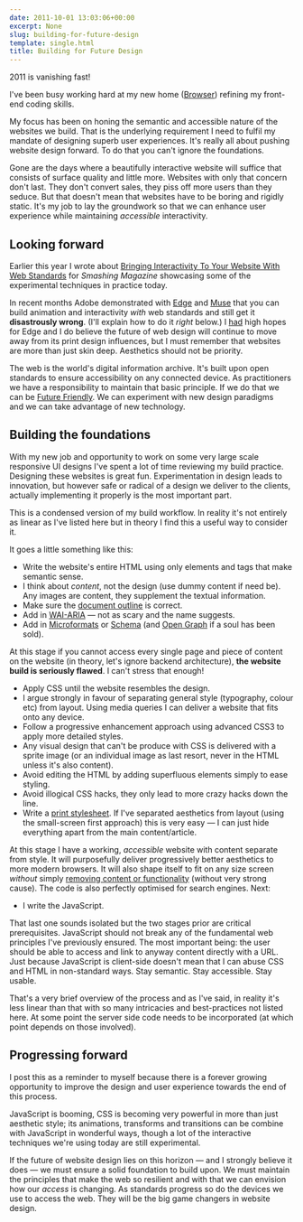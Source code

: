 ```yaml
---
date: 2011-10-01 13:03:06+00:00
excerpt: None
slug: building-for-future-design
template: single.html
title: Building for Future Design
---
```


2011 is vanishing fast!

I've been busy working hard at my new home ([Browser](http://www.browsercreative.com/)) refining my front-end coding skills.

My focus has been on honing the semantic and accessible nature of the websites we build. That is the underlying requirement I need to fulfil my mandate of designing superb user experiences. It's really all about pushing website design forward. To do that you can't ignore the foundations.

Gone are the days where a beautifully interactive website will suffice that consists of surface quality and little more. Websites with only that concern don't last. They don't convert sales, they piss off more users than they seduce. But that doesn't mean that websites have to be boring and rigidly static. It's my job to lay the groundwork so that we can enhance user experience while maintaining _accessible_ interactivity.

## Looking forward

Earlier this year I wrote about [Bringing Interactivity To Your Website With Web Standards](http://coding.smashingmagazine.com/2011/02/03/bringing-interactivity-to-your-website-with-web-standards/) for _Smashing Magazine_ showcasing some of the experimental techniques in practice today.

In recent months Adobe demonstrated with [Edge](http://labs.adobe.com/technologies/edge/) and [Muse](http://muse.adobe.com/) that you can build animation and interactivity _with_ web standards and still get it **disastrously wrong**. (I'll explain how to do it _right_ below.) I [had](/2011/08/01/adobe-edge-preview/) high hopes for Edge and I do believe the future of web design will continue to move away from its print design influences, but I must remember that websites are more than just skin deep. Aesthetics should not be priority.

The web is the world's digital information archive. It's built upon open standards to ensure accessibility on any connected device. As practitioners we have a responsibility to maintain that basic principle. If we do that we can be [Future Friendly](http://futurefriend.ly/). We can experiment with new design paradigms and we can take advantage of new technology.

## Building the foundations

With my new job and opportunity to work on some very large scale responsive UI designs I've spent a lot of time reviewing my build practice. Designing these websites is great fun. Experimentation in design leads to innovation, but however safe or radical of a design we deliver to the clients, actually implementing it properly is the most important part.

This is a condensed version of my build workflow. In reality it's not entirely as linear as I've listed here but in theory I find this a useful way to consider it.

It goes a little something like this:

* Write the website's entire HTML using only elements and tags that make semantic sense.
* I think about _content_, not the design (use dummy content if need be). Any images are content, they supplement the textual information.
* Make sure the [document outline](http://coding.smashingmagazine.com/2011/08/16/html5-and-the-document-outlining-algorithm/) is correct.
* Add in [WAI-ARIA](http://www.w3.org/TR/wai-aria/) — not as scary and the name suggests.
* Add in [Microformats](http://microformats.org/) or [Schema](http://schema.org/) (and [Open Graph](http://developers.facebook.com/docs/opengraph/) if a soul has been sold).

At this stage if you cannot access every single page and piece of content on the website (in theory, let's ignore backend architecture), **the website build is seriously flawed**. I can't stress that enough!

* Apply CSS until the website resembles the design.
* I argue strongly in favour of separating general style (typography, colour etc) from layout. Using media queries I can deliver a website that fits onto any device.
* Follow a progressive enhancement approach using advanced CSS3 to apply more detailed styles.
* Any visual design that can't be produce with CSS is delivered with a sprite image (or an individual image as last resort, never in the HTML unless it's also content).
* Avoid editing the HTML by adding superfluous elements simply to ease styling.
* Avoid illogical CSS hacks, they only lead to more crazy hacks down the line.
* Write a [print stylesheet](http://printstylesheet.dbushell.com/). If I've separated aesthetics from layout (using the small-screen first approach) this is very easy — I can just hide everything apart from the main content/article.

At this stage I have a working, _accessible_ website with content separate from style. It will purposefully deliver progressively better aesthetics to more modern browsers. It will also shape itself to fit on any size screen _without_ simply [removing content or functionality](/2011/09/14/what-is-mobile/) (without very strong cause). The code is also perfectly optimised for search engines. Next:

* I write the JavaScript.

That last one sounds isolated but the two stages prior are critical prerequisites. JavaScript should not break any of the fundamental web principles I've previously ensured. The most important being: the user should be able to access and link to anyway content directly with a URL. Just because JavaScript is client-side doesn't mean that I can abuse CSS and HTML in non-standard ways. Stay semantic. Stay accessible. Stay usable.

That's a very brief overview of the process and as I've said, in reality it's less linear than that with so many intricacies and best-practices not listed here. At some point the server side code needs to be incorporated (at which point depends on those involved).

## Progressing forward

I post this as a reminder to myself because there is a forever growing opportunity to improve the design and user experience towards the end of this process.

JavaScript is booming, CSS is becoming very powerful in more than just aesthetic style; its animations, transforms and transitions can be combine with JavaScript in wonderful ways, though a lot of the interactive techniques we're using today are still experimental.

If the future of website design lies on this horizon — and I strongly believe it does — we must ensure a solid foundation to build upon. We must maintain the principles that make the web so resilient and with that we can envision how our _access_ is changing. As standards progress so do the devices we use to access the web. They will be the big game changers in website design.
